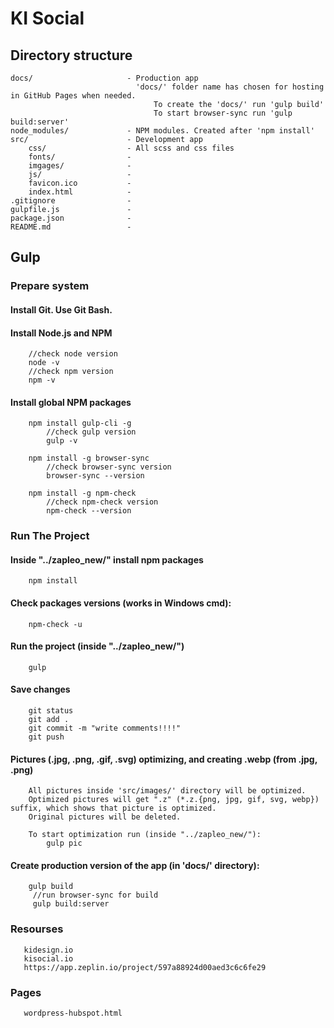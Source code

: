 # KI Social

## Directory structure

```
docs/                     - Production app
                            'docs/' folder name has chosen for hosting in GitHub Pages when needed.
                                To create the 'docs/' run 'gulp build'
                                To start browser-sync run 'gulp build:server'
node_modules/             - NPM modules. Created after 'npm install'
src/                      - Development app
    css/                  - All scss and css files
    fonts/                -
    imgages/              -
    js/                   -
    favicon.ico           -
    index.html            -
.gitignore                -
gulpfile.js               -
package.json              -
README.md                 -
```

## Gulp
###  Prepare system
#### Install Git. Use Git Bash.
#### Install Node.js and NPM
```
    //check node version
    node -v
    //check npm version
    npm -v
```
#### Install global NPM packages
```
    npm install gulp-cli -g
        //check gulp version
        gulp -v

	npm install -g browser-sync
        //check browser-sync version
        browser-sync --version

    npm install -g npm-check
        //check npm-check version
        npm-check --version
```

### Run The Project
#### Inside "../zapleo_new/" install npm packages
````
    npm install
````
#### Check packages versions (works in Windows cmd):
```
    npm-check -u
```
#### Run the project (inside "../zapleo_new/")
````
    gulp
````
#### Save changes
````
    git status
    git add .
    git commit -m "write comments!!!!"
    git push
````
#### Pictures (.jpg, .png, .gif, .svg) optimizing, and creating .webp (from .jpg, .png)
````
    All pictures inside 'src/images/' directory will be optimized.
    Optimized pictures will get ".z" (*.z.{png, jpg, gif, svg, webp}) suffix, which shows that picture is optimized.
    Original pictures will be deleted.

    To start optimization run (inside "../zapleo_new/"):
        gulp pic
````
#### Create production version of the app (in 'docs/' directory):
````
    gulp build
     //run browser-sync for build
     gulp build:server
````

### Resourses
````
   kidesign.io
   kisocial.io
   https://app.zeplin.io/project/597a88924d00aed3c6c6fe29
````

### Pages
````
   wordpress-hubspot.html
````